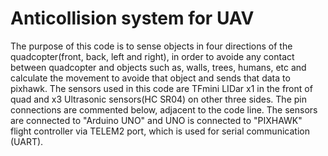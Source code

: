 # Anticollision system for UAV
The purpose of this code is to sense objects in four directions of the quadcopter(front, back, left and right), in order to avoide any contact between quadcopter and 
      objects such as, walls, trees, humans, etc and calculate the movement to avoide that object and sends that data to pixhawk. The sensors used in this code are 
    TFmini LIDar x1 in the front of quad and x3 Ultrasonic sensors(HC SR04) on other three sides. The pin connections are commented below, adjacent to the code line. 
      The sensors are connected to "Arduino UNO" and UNO is connected to "PIXHAWK" flight controller via TELEM2 port, which is used for serial communication (UART). 
